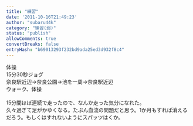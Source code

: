 ```yaml
---
title: "練習"
date: '2011-10-16T21:49:23'
author: "subaru44k"
category: "練習(弱)"
status: "publish"
allowComments: true
convertBreaks: false
entryHash: "b69013293f232bd9ada25ed3d932f8c4"
---
```

体操<br>
15分30秒ジョグ<br>
奈良駅近辺→奈良公園→池を一周→奈良駅近辺<br>
ウォーク、体操<br>
<br>
15分間ほぼ連続で走ったので、なんか走った気分になれた。<br>
久々過ぎて足がかゆくなる。たぶん血流の問題だと思う。1か月もすれば消えるだろう。もしくはすれないようにスパッツはくか。
